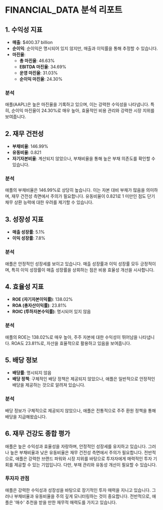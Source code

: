# FINANCIAL_DATA 분석 리포트

## 1. 수익성 지표
- **매출**: $400.37 billion
- **순이익**: 순이익은 명시되어 있지 않지만, 매출과 이익률을 통해 추정할 수 있습니다.
- **마진율**:
  - **총 마진율**: 46.63%
  - **EBITDA 마진율**: 34.69%
  - **운영 마진율**: 31.03%
  - **순이익 마진율**: 24.30%

### 분석
애플(AAPL)은 높은 마진율을 기록하고 있으며, 이는 강력한 수익성을 나타냅니다. 특히, 순이익 마진율이 24.30%로 매우 높아, 효율적인 비용 관리와 강력한 시장 지위를 보여줍니다.

## 2. 재무 건전성
- **부채비율**: 146.99%
- **유동비율**: 0.821
- **자기자본비율**: 계산되지 않았으나, 부채비율을 통해 높은 부채 의존도를 확인할 수 있습니다.

### 분석
애플의 부채비율은 146.99%로 상당히 높습니다. 이는 자본 대비 부채가 많음을 의미하며, 재무 건전성 측면에서 주의가 필요합니다. 유동비율이 0.821로 1 미만인 점도 단기 채무 상환 능력에 대한 우려를 제기할 수 있습니다.

## 3. 성장성 지표
- **매출 성장률**: 5.1%
- **이익 성장률**: 7.8%

### 분석
애플은 안정적인 성장세를 보이고 있습니다. 매출 성장률과 이익 성장률 모두 긍정적이며, 특히 이익 성장률이 매출 성장률을 상회하는 점은 비용 효율성 개선을 시사합니다.

## 4. 효율성 지표
- **ROE (자기자본이익률)**: 138.02%
- **ROA (총자산이익률)**: 23.81%
- **ROIC (투하자본수익률)**: 명시되어 있지 않음

### 분석
애플의 ROE는 138.02%로 매우 높아, 주주 자본에 대한 수익성이 뛰어남을 나타냅니다. ROA도 23.81%로, 자산을 효율적으로 활용하고 있음을 보여줍니다.

## 5. 배당 정보
- **배당률**: 명시되지 않음
- **배당 정책**: 구체적인 배당 정책은 제공되지 않았으나, 애플은 일반적으로 안정적인 배당을 제공하는 것으로 알려져 있습니다.

### 분석
배당 정보가 구체적으로 제공되지 않았으나, 애플은 전통적으로 주주 환원 정책을 통해 배당을 지급해왔습니다.

## 6. 재무 건강도 종합 평가
애플은 높은 수익성과 효율성을 자랑하며, 안정적인 성장세를 유지하고 있습니다. 그러나 높은 부채비율과 낮은 유동비율은 재무 건전성 측면에서 주의가 필요합니다. 전반적으로, 애플은 강력한 브랜드 파워와 시장 지위를 바탕으로 투자자에게 매력적인 투자 기회를 제공할 수 있는 기업입니다. 다만, 부채 관리와 유동성 개선이 필요할 수 있습니다.

### 투자자 관점
애플은 강력한 수익성과 성장성을 바탕으로 장기적인 투자 매력을 지니고 있습니다. 그러나 부채비율과 유동비율을 주의 깊게 모니터링하는 것이 중요합니다. 전반적으로, 애플은 '매수' 추천을 받을 만한 재무적 매력도를 가지고 있습니다.